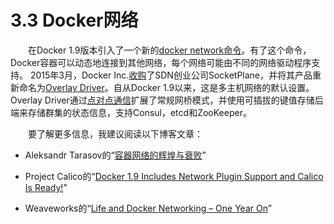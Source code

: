 # 3.3 Docker网络

&emsp;&emsp;在Docker 1.9版本引入了一个新的[docker network命令](https://blog.docker.com/2015/11/docker-multi-host-networking-ga/)。有了这个命令，Docker容器可以动态地连接到其他网络，每个网络可能由不同的网络驱动程序支持。
2015年3月，Docker Inc.[收购](https://www.networkworld.com/article/2893325/sdn/docker-buys-sdn-start-up-for-container-networking.html)了SDN创业公司SocketPlane，并将其产品重新命名为[Overlay Driver](https://blog.docker.com/2015/06/networking-receives-an-upgrade/)。自从Docker 1.9以来，这是多主机网络的默认设置。Overlay Driver通过[点对点通信](https://www.serf.io)扩展了常规网桥模式，并使用可插拔的键值存储后端来存储群集的状态信息，支持Consul，etcd和ZooKeeper。

&emsp;&emsp;要了解更多信息，我建议阅读以下博客文章：

- Aleksandr Tarasov的“[容器网络的辉煌与衰败](http://developerblog.info/2015/11/16/splendors-and-miseries-of-docker-network/)”

- Project Calico的“[Docker 1.9 Includes Network Plugin Support and Calico Is Ready!](https://www.projectcalico.org/docker-libnetwork-is-almost-here-and-calico-is-ready/)”

- Weaveworks的“[Life and Docker Networking – One Year On](https://www.weave.works/blog/docker-networking-1-9-weave-plugin/)”